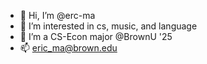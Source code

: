 - 👋 Hi, I’m @erc-ma
- 👀 I’m interested in cs, music, and language
- 🌱 I’m a CS-Econ major @BrownU '25 
- 📫 eric_ma@brown.edu
